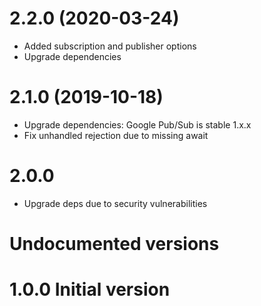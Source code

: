 <a name="2.2.0"></a>
# 2.2.0 (2020-03-24)
- Added subscription and publisher options
- Upgrade dependencies

<a name="2.1.0"></a>
# 2.1.0 (2019-10-18)
- Upgrade dependencies: Google Pub/Sub is stable 1.x.x
- Fix unhandled rejection due to missing await

<a name="2.0.0"></a>
# 2.0.0
- Upgrade deps due to security vulnerabilities

# Undocumented versions

<a name="1.0.0"></a>
# 1.0.0 Initial version
